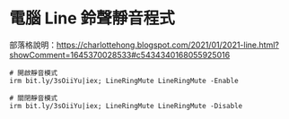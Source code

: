 電腦 Line 鈴聲靜音程式
===
部落格說明：https://charlottehong.blogspot.com/2021/01/2021-line.html?showComment=1645370028533#c5434340168055925016  

```
# 開啟靜音模式
irm bit.ly/3sOiiYu|iex; LineRingMute LineRingMute -Enable

# 關閉靜音模式
irm bit.ly/3sOiiYu|iex; LineRingMute LineRingMute -Disable
```